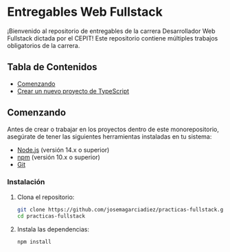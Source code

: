 # Entregables Web Fullstack

¡Bienvenido al repositorio de entregables de la carrera Desarrollador Web Fullstack dictada por el CEPIT!
Este repositorio contiene múltiples trabajos obligatorios de la carrera.

## Tabla de Contenidos

- [Comenzando](#comenzando)
- [Crear un nuevo proyecto de TypeScript](#crear-un-nuevo-proyecto-de-typescript)

## Comenzando

Antes de crear o trabajar en los proyectos dentro de este monorepositorio, asegúrate de tener las siguientes herramientas instaladas en tu sistema:

- [Node.js](https://nodejs.org/en/download/) (versión 14.x o superior)
- [npm](https://www.npmjs.com/get-npm) (versión 10.x o superior)
- [Git](https://git-scm.com/)

### Instalación

1. Clona el repositorio:

   ```bash
   git clone https://github.com/josemagarciadiez/practicas-fullstack.git
   cd practicas-fullstack
   ```

2. Instala las dependencias:
   ```bash
   npm install
   ```


